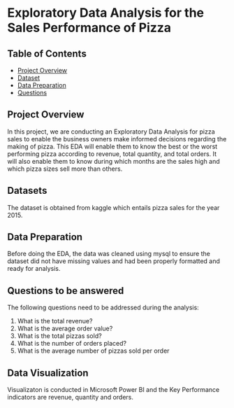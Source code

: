 

# Exploratory Data Analysis for the Sales Performance of Pizza


## Table of Contents

- [Project Overview](#project-overview)
- [Dataset](#dataset)
- [Data Preparation](#data-preparation)
- [Questions](#questions)

## Project Overview

In this project, we are conducting an Exploratory Data Analysis for pizza sales to enable the business owners make informed decisions regarding the making of pizza. This EDA  will enable them to know the best or the worst performing pizza according to revenue, total quantity, and total orders. It will also enable them to know during which months are the sales high and which pizza sizes sell more than others. 
## Datasets
The dataset is obtained from kaggle which entails pizza sales for the year 2015.

## Data Preparation

Before doing the EDA, the data was cleaned using mysql to ensure the dataset did not have missing values and had been properly formatted and ready for analysis. 

## Questions to be answered
The following questions need to be addressed during the analysis:

1. What is the total revenue?
2. What is the average order value?
3. What is the total pizzas sold?
4. What is the number of orders placed?
5. What is the average number of pizzas sold per order

## Data Visualization
Visualizaton is conducted in Microsoft Power BI and the Key Performance indicators are revenue, quantity and orders.



